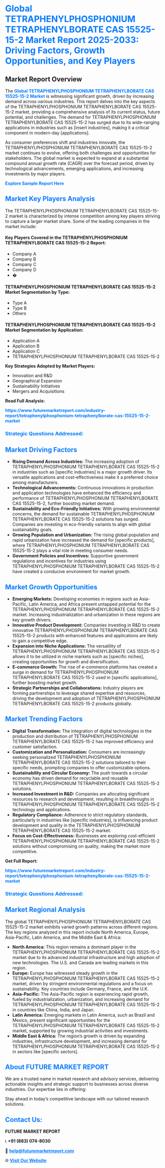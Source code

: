 <h1 style="color: #007BFF;">Global TETRAPHENYLPHOSPHONIUM TETRAPHENYLBORATE CAS 15525-15-2 Market Report 2025-2033: Driving Factors, Growth Opportunities, and Key Players</h1>

<section id="overview">
<h2>Market Report Overview</h2>
<p>The <a href="https://www.futuremarketreport.com/industry-report/tetraphenylphosphonium-tetraphenylborate-cas-15525-15-2-market" style="color: #007BFF; text-decoration: none;"><strong>Global TETRAPHENYLPHOSPHONIUM TETRAPHENYLBORATE CAS 15525-15-2 Market</strong></a> is witnessing significant growth, driven by increasing demand across various industries. This report delves into the key aspects of the TETRAPHENYLPHOSPHONIUM TETRAPHENYLBORATE CAS 15525-15-2 market, providing a comprehensive analysis of its current status, future potential, and challenges. The demand for TETRAPHENYLPHOSPHONIUM TETRAPHENYLBORATE CAS 15525-15-2 has surged due to its wide-ranging applications in industries such as [insert industries], making it a critical component in modern-day [applications].</p>
<p>As consumer preferences shift and industries innovate, the TETRAPHENYLPHOSPHONIUM TETRAPHENYLBORATE CAS 15525-15-2 market continues to evolve, offering both challenges and opportunities for stakeholders. The global market is expected to expand at a substantial compound annual growth rate (CAGR) over the forecast period, driven by technological advancements, emerging applications, and increasing investments by major players.</p>
</section>

<section id="overview">
<p><a href="https://www.futuremarketreport.com/request-sample/reportId=112716" style="color: #007BFF; text-decoration: none;"><strong>Explore Sample Report Here</strong></a></p>
</section>

<section id="key-players">
<h2 style="color: #007BFF;">Market Key Players Analysis</h2>
<p>The TETRAPHENYLPHOSPHONIUM TETRAPHENYLBORATE CAS 15525-15-2 market is characterized by intense competition among key players striving to capture a larger market share. Some of the leading companies in the market include:</p>
<h4>Key Players Covered in the TETRAPHENYLPHOSPHONIUM TETRAPHENYLBORATE CAS 15525-15-2 Report:</h4>
<ul><li>Company A</li><li>Company B</li><li>Company C</li><li>Company D</li><li>�</li></ul>
<h4>TETRAPHENYLPHOSPHONIUM TETRAPHENYLBORATE CAS 15525-15-2 Market Segmentation by Type:</h4>
<ul><li>Type A</li><li>Type B</li><li>Others</li></ul>

<h4>TETRAPHENYLPHOSPHONIUM TETRAPHENYLBORATE CAS 15525-15-2 Market Segmentation by Application:</h4>
<ul><li>Application A</li><li>Application B</li><li>Application C</li><li>TETRAPHENYLPHOSPHONIUM TETRAPHENYLBORATE CAS 15525-15-2</li></ul>
<p><strong>Key Strategies Adopted by Market Players:</strong></p>
<ul>
<li>Innovation and R&D</li>
<li>Geographical Expansion</li>
<li>Sustainability Initiatives</li>
<li>Mergers and Acquisitions</li>
</ul>
</section>

<section>
<p><strong>Read Full Analysis: </strong></p><a href="https://www.futuremarketreport.com/industry-report/tetraphenylphosphonium-tetraphenylborate-cas-15525-15-2-market" style="color: #007BFF; text-decoration: none;"><strong>https://www.futuremarketreport.com/industry-report/tetraphenylphosphonium-tetraphenylborate-cas-15525-15-2-market</strong></a>
<h3 style="color: #007BFF;">Strategic Questions Addressed:</h3>
</section>

<section id="driving-factors">
<h2 style="color: #007BFF;">Market Driving Factors</h2>
<ul>
<li><strong>Rising Demand Across Industries:</strong> The increasing adoption of TETRAPHENYLPHOSPHONIUM TETRAPHENYLBORATE CAS 15525-15-2 in industries such as [specific industries] is a major growth driver. Its versatile applications and cost-effectiveness make it a preferred choice among manufacturers.</li>
<li><strong>Technological Advancements:</strong> Continuous innovations in production and application technologies have enhanced the efficiency and performance of TETRAPHENYLPHOSPHONIUM TETRAPHENYLBORATE CAS 15525-15-2, further boosting market demand.</li>
<li><strong>Sustainability and Eco-Friendly Initiatives:</strong> With growing environmental concerns, the demand for sustainable TETRAPHENYLPHOSPHONIUM TETRAPHENYLBORATE CAS 15525-15-2 solutions has surged. Companies are investing in eco-friendly variants to align with global sustainability goals.</li>
<li><strong>Growing Population and Urbanization:</strong> The rising global population and rapid urbanization have increased the demand for [specific products], where TETRAPHENYLPHOSPHONIUM TETRAPHENYLBORATE CAS 15525-15-2 plays a vital role in meeting consumer needs.</li>
<li><strong>Government Policies and Incentives:</strong> Supportive government regulations and incentives for industries using TETRAPHENYLPHOSPHONIUM TETRAPHENYLBORATE CAS 15525-15-2 have created a conducive environment for market growth.</li>
</ul>
</section>

<section id="growth-opportunities">
<h2 style="color: #007BFF;">Market Growth Opportunities</h2>
<ul>
<li><strong>Emerging Markets:</strong> Developing economies in regions such as Asia-Pacific, Latin America, and Africa present untapped potential for the TETRAPHENYLPHOSPHONIUM TETRAPHENYLBORATE CAS 15525-15-2 market. Increasing industrialization and urbanization in these regions are key growth drivers.</li>
<li><strong>Innovative Product Development:</strong> Companies investing in R&D to create innovative TETRAPHENYLPHOSPHONIUM TETRAPHENYLBORATE CAS 15525-15-2 products with enhanced features and applications are likely to gain a competitive edge.</li>
<li><strong>Expansion into Niche Applications:</strong> The versatility of TETRAPHENYLPHOSPHONIUM TETRAPHENYLBORATE CAS 15525-15-2 allows it to be utilized in niche markets such as [specific niches], creating opportunities for growth and diversification.</li>
<li><strong>E-commerce Growth:</strong> The rise of e-commerce platforms has created a surge in demand for TETRAPHENYLPHOSPHONIUM TETRAPHENYLBORATE CAS 15525-15-2 used in [specific applications], further boosting market growth.</li>
<li><strong>Strategic Partnerships and Collaborations:</strong> Industry players are forming partnerships to leverage shared expertise and resources, driving the development and adoption of TETRAPHENYLPHOSPHONIUM TETRAPHENYLBORATE CAS 15525-15-2 products globally.</li>
</ul>
</section>

<section id="trending-factors">
<h2 style="color: #007BFF;">Market Trending Factors</h2>
<ul>
<li><strong>Digital Transformation:</strong> The integration of digital technologies in the production and distribution of TETRAPHENYLPHOSPHONIUM TETRAPHENYLBORATE CAS 15525-15-2 has improved efficiency and customer satisfaction.</li>
<li><strong>Customization and Personalization:</strong> Consumers are increasingly seeking personalized TETRAPHENYLPHOSPHONIUM TETRAPHENYLBORATE CAS 15525-15-2 solutions tailored to their specific needs, prompting companies to offer customizable options.</li>
<li><strong>Sustainability and Circular Economy:</strong> The push towards a circular economy has driven demand for recyclable and reusable TETRAPHENYLPHOSPHONIUM TETRAPHENYLBORATE CAS 15525-15-2 solutions.</li>
<li><strong>Increased Investment in R&D:</strong> Companies are allocating significant resources to research and development, resulting in breakthroughs in TETRAPHENYLPHOSPHONIUM TETRAPHENYLBORATE CAS 15525-15-2 technology and applications.</li>
<li><strong>Regulatory Compliance:</strong> Adherence to strict regulatory standards, particularly in industries like [specific industries], is influencing product development and quality in the TETRAPHENYLPHOSPHONIUM TETRAPHENYLBORATE CAS 15525-15-2 market.</li>
<li><strong>Focus on Cost-Effectiveness:</strong> Businesses are exploring cost-efficient TETRAPHENYLPHOSPHONIUM TETRAPHENYLBORATE CAS 15525-15-2 solutions without compromising on quality, making the market more competitive.</li>
</ul>
</section>

<section>
<p><strong>Get Full Report: </strong></p><a href="https://www.futuremarketreport.com/industry-report/tetraphenylphosphonium-tetraphenylborate-cas-15525-15-2-market" style="color: #007BFF; text-decoration: none;"><strong>https://www.futuremarketreport.com/industry-report/tetraphenylphosphonium-tetraphenylborate-cas-15525-15-2-market</strong></a>
<h3 style="color: #007BFF;">Strategic Questions Addressed:</h3>
</section>


<section id="regional-analysis">
<h2 style="color: #007BFF;">Market Regional Analysis</h2>
<p>The global TETRAPHENYLPHOSPHONIUM TETRAPHENYLBORATE CAS 15525-15-2 market exhibits varied growth patterns across different regions. The key regions analyzed in this report include North America, Europe, Asia-Pacific, Latin America, and the Middle East & Africa:</p>
<ul>
<li><strong>North America:</strong> This region remains a dominant player in the TETRAPHENYLPHOSPHONIUM TETRAPHENYLBORATE CAS 15525-15-2 market due to its advanced industrial infrastructure and high adoption of new technologies. The U.S. and Canada are leading markets in this region.</li>
<li><strong>Europe:</strong> Europe has witnessed steady growth in the TETRAPHENYLPHOSPHONIUM TETRAPHENYLBORATE CAS 15525-15-2 market, driven by stringent environmental regulations and a focus on sustainability. Key countries include Germany, France, and the U.K.</li>
<li><strong>Asia-Pacific:</strong> The Asia-Pacific region is experiencing rapid growth, fueled by industrialization, urbanization, and increasing demand for TETRAPHENYLPHOSPHONIUM TETRAPHENYLBORATE CAS 15525-15-2 in countries like China, India, and Japan.</li>
<li><strong>Latin America:</strong> Emerging markets in Latin America, such as Brazil and Mexico, present significant opportunities for the TETRAPHENYLPHOSPHONIUM TETRAPHENYLBORATE CAS 15525-15-2 market, supported by growing industrial activities and investments.</li>
<li><strong>Middle East & Africa:</strong> The region’s growth is driven by expanding industries, infrastructure development, and increasing demand for TETRAPHENYLPHOSPHONIUM TETRAPHENYLBORATE CAS 15525-15-2 in sectors like [specific sectors].</li>
</ul>
</section>

<footer>
<h2 style="color: #007BFF;">About FUTURE MARKET REPORT</h2>
<p>We are a trusted name in market research and advisory services, delivering actionable insights and strategic support to businesses across diverse industries. Our expertise lies in offering:</p>

<p>Stay ahead in today’s competitive landscape with our tailored research solutions.</p>

<h2 style="color: #007BFF;">Contact Us:</h2>
<p><strong>FUTURE MARKET REPORT</strong></p>
<p>📞 <strong>+91 (883) 074-8030</strong></p>
<p>📧 <strong><a href="mailto:help@futuremarketreport.com" style="color: #007BFF;">help@futuremarketreport.com</a></strong></p>
<p>🌐 <strong><a href="https://www.futuremarketreport.com/" style="color: #007BFF;">Visit Our Website</a></strong></p>
</footer>
